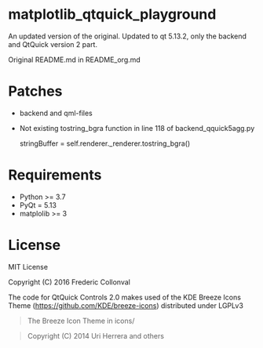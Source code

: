 # matplotlib_qtquick_playground

An updated version of the original.
Updated to qt 5.13.2, only the backend and QtQuick version 2 part.

Original README.md in README_org.md


Patches
=======
- backend and qml-files
- Not existing tostring_bgra function in line 118 of backend_qquick5agg.py
  
  stringBuffer = self.renderer._renderer.tostring_bgra()

  


Requirements
============

* Python >= 3.7
* PyQt = 5.13
* matplolib >= 3

License
=======

MIT License

Copyright (C) 2016 Frederic Collonval

The code for QtQuick Controls 2.0 makes used of the KDE Breeze Icons Theme (https://github.com/KDE/breeze-icons) distributed under LGPLv3

> The Breeze Icon Theme in icons/

> Copyright (C) 2014 Uri Herrera and others
